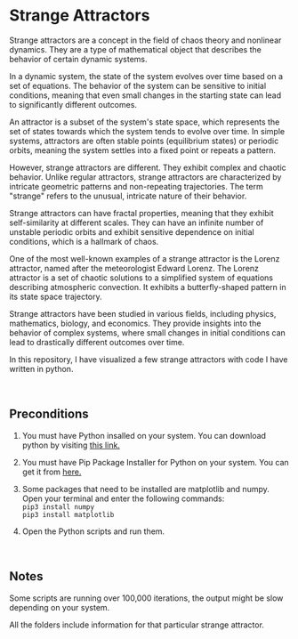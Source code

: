 # Strange Attractors

Strange attractors are a concept in the field of chaos theory and nonlinear dynamics. They are a type of mathematical object that describes the behavior of certain dynamic systems.

In a dynamic system, the state of the system evolves over time based on a set of equations. The behavior of the system can be sensitive to initial conditions, meaning that even small changes in the starting state can lead to significantly different outcomes.

An attractor is a subset of the system's state space, which represents the set of states towards which the system tends to evolve over time. In simple systems, attractors are often stable points (equilibrium states) or periodic orbits, meaning the system settles into a fixed point or repeats a pattern.

However, strange attractors are different. They exhibit complex and chaotic behavior. Unlike regular attractors, strange attractors are characterized by intricate geometric patterns and non-repeating trajectories. The term "strange" refers to the unusual, intricate nature of their behavior.

Strange attractors can have fractal properties, meaning that they exhibit self-similarity at different scales. They can have an infinite number of unstable periodic orbits and exhibit sensitive dependence on initial conditions, which is a hallmark of chaos.

One of the most well-known examples of a strange attractor is the Lorenz attractor, named after the meteorologist Edward Lorenz. The Lorenz attractor is a set of chaotic solutions to a simplified system of equations describing atmospheric convection. It exhibits a butterfly-shaped pattern in its state space trajectory.

Strange attractors have been studied in various fields, including physics, mathematics, biology, and economics. They provide insights into the behavior of complex systems, where small changes in initial conditions can lead to drastically different outcomes over time.

In this repository, I have visualized a few strange attractors with code I have written in python.

<br>

## Preconditions
1. You must have Python insalled on your system. You can download python by visiting [this link.](https://www.python.org)

2. You must have Pip Package Installer for Python on your system. You can get it from [here.](https://pip.pypa.io/en/stable/)

3. Some packages that need to be installed are matplotlib and numpy. Open your terminal and enter the following commands:<br>
   ```pip3 install numpy``` <br>
   ```pip3 install matplotlib```

4. Open the Python scripts and run them.

<br>

## Notes
Some scripts are running over 100,000 iterations, the output might be slow depending on your system.

All the folders include information for that particular strange attractor.
